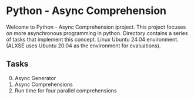 # Python - Async Comprehension

Welcome to Python - Async Comprehension iproject. This project focuses on more asynchronous programming in python. Directory contains a series of tasks that implement this concept. Linux Ubuntu 24.04 environment. (ALXSE uses Ubuntu 20.04 as the environment for evaluations).


## Tasks

0. Async Generator
1. Async Comprehensions
2. Run time for four parallel comprehensions
